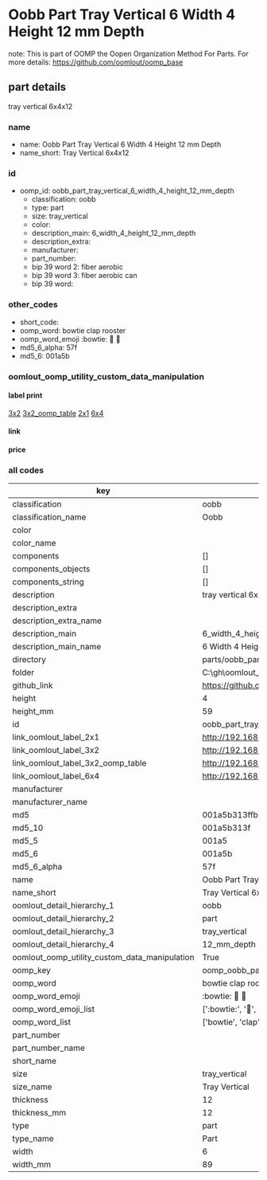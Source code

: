 # Oobb Part Tray Vertical 6 Width 4 Height 12 mm Depth  

note: This is part of OOMP the Oopen Organization Method For Parts. For more details: https://github.com/oomlout/oomp_base

##  part details
  



tray vertical 6x4x12



### name
* name: Oobb Part Tray Vertical 6 Width 4 Height 12 mm Depth
* name_short: Tray Vertical 6x4x12 
### id
* oomp_id: oobb_part_tray_vertical_6_width_4_height_12_mm_depth
  * classification: oobb
  * type: part
  * size: tray_vertical
  * color: 
  * description_main: 6_width_4_height_12_mm_depth
  * description_extra: 
  * manufacturer: 
  * part_number: 
  * bip 39 word 2: fiber aerobic
  * bip 39 word 3: fiber aerobic can
  * bip 39 word: 

### other_codes
* short_code: 
* oomp_word: bowtie clap rooster
* oomp_word_emoji :bowtie: :clap: :rooster:
* md5_6_alpha: 57f
* md5_6: 001a5b






### oomlout_oomp_utility_custom_data_manipulation
#### label print
[3x2](http://192.168.1.245:1112/?label=oomp%2057f)
[3x2_oomp_table](http://192.168.1.108:1112/?label=oomp%2057f)
[2x1](http://192.168.1.242:1112/?label=oomp%2057f)
[6x4](http://192.168.1.55:1112/?label=oomp%2057f)    

#### link

                              

#### price







### all codes 
| key | value |  
| --- | --- |  
| classification | oobb |  
| classification_name | Oobb |  
| color |  |  
| color_name |  |  
| components | [] |  
| components_objects | [] |  
| components_string | [] |  
| description | tray vertical 6x4x12 |  
| description_extra |  |  
| description_extra_name |  |  
| description_main | 6_width_4_height_12_mm_depth |  
| description_main_name | 6 Width 4 Height 12 mm Depth |  
| directory | parts/oobb_part_tray_vertical_6_width_4_height_12_mm_depth |  
| folder | C:\gh\oomlout_oobb_version_4_generated_parts\parts\oobb_part_tray_vertical_6_width_4_height_12_mm_depth |  
| github_link | https://github.com/oomlout/oomlout_oomp_part_src/tree/main/parts/oobb_part_tray_vertical_6_width_4_height_12_mm_depth |  
| height | 4 |  
| height_mm | 59 |  
| id | oobb_part_tray_vertical_6_width_4_height_12_mm_depth |  
| link_oomlout_label_2x1 | http://192.168.1.242:1112/?label=oomp%2057f |  
| link_oomlout_label_3x2 | http://192.168.1.245:1112/?label=oomp%2057f |  
| link_oomlout_label_3x2_oomp_table | http://192.168.1.108:1112/?label=oomp%2057f |  
| link_oomlout_label_6x4 | http://192.168.1.55:1112/?label=oomp%2057f |  
| manufacturer |  |  
| manufacturer_name |  |  
| md5 | 001a5b313ffb528aab6587d641c10aad |  
| md5_10 | 001a5b313f |  
| md5_5 | 001a5 |  
| md5_6 | 001a5b |  
| md5_6_alpha | 57f |  
| name | Oobb Part Tray Vertical 6 Width 4 Height 12 mm Depth |  
| name_short | Tray Vertical 6x4x12  |  
| oomlout_detail_hierarchy_1 | oobb |  
| oomlout_detail_hierarchy_2 | part |  
| oomlout_detail_hierarchy_3 | tray_vertical |  
| oomlout_detail_hierarchy_4 | 12_mm_depth |  
| oomlout_oomp_utility_custom_data_manipulation | True |  
| oomp_key | oomp_oobb_part_tray_vertical_6_width_4_height_12_mm_depth |  
| oomp_word | bowtie clap rooster |  
| oomp_word_emoji | :bowtie: :clap: :rooster: |  
| oomp_word_emoji_list | [':bowtie:', ':clap:', ':rooster:'] |  
| oomp_word_list | ['bowtie', 'clap', 'rooster'] |  
| part_number |  |  
| part_number_name |  |  
| short_name |  |  
| size | tray_vertical |  
| size_name | Tray Vertical |  
| thickness | 12 |  
| thickness_mm | 12 |  
| type | part |  
| type_name | Part |  
| width | 6 |  
| width_mm | 89 |  
